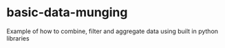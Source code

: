 # basic-data-munging
Example of how to combine, filter and aggregate data using built in python libraries
